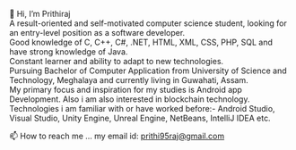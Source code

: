 👋 Hi, I’m Prithiraj<br>
A result-oriented and self-motivated computer science student, looking for an entry-level position as a software developer.<br>
Good knowledge of C, C++, C#, .NET, HTML, XML, CSS, PHP, SQL and have strong knowledge of Java.<br> 
Constant learner and ability to adapt to new technologies.<br> Pursuing Bachelor of Computer Application from University of Science and Technology, Meghalaya 
and currently living in Guwahati, Assam.<br> 
My primary focus and inspiration for my studies is Android app Development. Also i am also interested in blockchain technology.<br> 
Technologies i am familiar with or have worked before:- Android Studio, Visual Studio, Unity Engine, Unreal Engine, NetBeans, IntelliJ IDEA etc.<br>

📫 How to reach me ... my email id: prithi95raj@gmail.com

